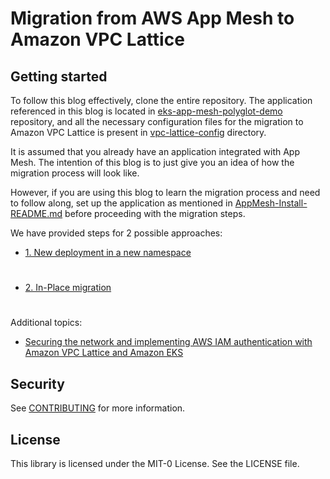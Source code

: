 # Migration from AWS App Mesh to Amazon VPC Lattice


## Getting started

To follow this blog effectively, clone the entire repository. The application referenced in this blog is located in [eks-app-mesh-polyglot-demo](https://github.com/aws-containers/eks-app-mesh-polyglot-demo) repository, and all the necessary configuration files for the migration to Amazon VPC Lattice is present in [vpc-lattice-config](vpc-lattice-config) directory.

It is assumed that you already have an application integrated with App Mesh. The intention of this blog is to just give you an idea of how the migration process will look like.

However, if you are using this blog to learn the migration process and need to follow along, set up the application as mentioned in [AppMesh-Install-README.md](vpc-lattice-config/AppMesh-Install-README.md) before proceeding with the migration steps.

We have provided steps for 2 possible approaches:
* [1. New deployment in a new namespace](vpc-lattice-config/README.md)
#
* [2. In-Place migration](vpc-lattice-config/In-place-migration-steps.md)
#
Additional topics:
* [Securing the network and implementing AWS IAM authentication with Amazon VPC Lattice and Amazon EKS](vpc-lattice-config/IAMAUTH.md)

## Security

See [CONTRIBUTING](CONTRIBUTING.md#security-issue-notifications) for more information.

## License

This library is licensed under the MIT-0 License. See the LICENSE file.
